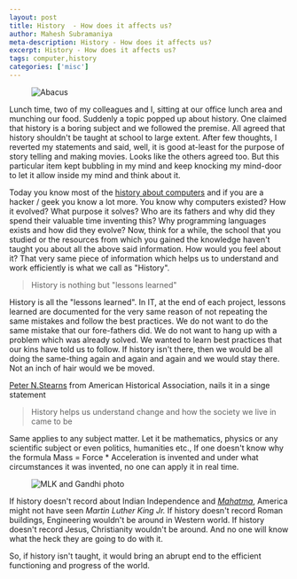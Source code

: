 ```yaml
---
layout: post
title: History  - How does it affects us?
author: Mahesh Subramaniya
meta-description: History - How does it affects us?
excerpt: History - How does it affects us?
tags: computer,history
categories: ['misc']
---
```



<figure class="image">
<img src="http://history-computer.com/CalculatingTools/Abacus/RomanAbacus.jpg" alt="Abacus">
</figure>

Lunch time, two of my colleagues and I, sitting at our office lunch area and munching our food. Suddenly a topic popped up about history. One claimed that history is a boring subject and we followed the premise. All agreed that history shouldn't be taught at school to large extent. After few thoughts, I reverted my statements and said, well, it is good at-least for the purpose of story telling and making movies. Looks like the others agreed too. But this particular item kept bubbling in my mind and keep knocking my mind-door to let it allow inside my mind and think about it.

Today you know most of the [history about computers](http://www.computerhistory.org/) and if you are a hacker / geek you know a lot more. You know  why computers existed? How it evolved? What purpose it solves? Who are its fathers and why did they spend their valuable time inventing this? Why programming languages exists and how did they evolve? Now, think for a while, the school that you studied or the resources from which you gained the knowledge haven't taught you about all the above said information. How would you feel about it? That very same piece of information which helps us to understand and work efficiently is what we call as "History".


> History is nothing but "lessons learned"

History is all the "lessons learned". In IT, at the end of each project, lessons learned are documented for the very same reason of not repeating the same mistakes and follow the best practices. We do not want to do the same mistake that our fore-fathers did. We do not want to hang up with a problem which was already solved. We wanted to learn best practices that our kins have told us to follow. If history isn't there, then we would be all doing the same-thing again and again and again and we would stay there. Not an inch of hair would we be moved.

[Peter N.Stearns](http://www.historians.org/pubs/free/WhyStudyHistory.htm) from American Historical Association, nails it in a singe statement

> History helps us understand change and how the society we live in came to be

Same applies to any subject matter. Let it be mathematics, physics or any scientific subject or even politics, humanities etc., If one doesn't know why the formula Mass = Force  * Acceleration is invented and under what circumstances it was invented, no one can apply it in real time.

<figure class="image">
<img src="http://1.bp.blogspot.com/-M-ZPDO38HIg/TfUk5Yzk7vI/AAAAAAAAAIs/eJhxhxbKQQ4/s1600/martinlutherkinggandhi31.jpg" alt="MLK and Gandhi photo">
</figure>

If history doesn't record about Indian Independence and [*Mahatma*](http://en.wikipedia.org/wiki/Mahatma_Gandhi), America might not have seen *Martin Luther King Jr.* If history doesn't record Roman buildings, Engineering wouldn't be around in Western world. If history doesn't record Jesus, Christianity wouldn't be around. And no one will know what the heck they are going to do with it.


So, if history isn't taught, it would bring an abrupt end to the efficient functioning and progress of the world.
